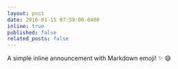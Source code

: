 ```yaml
---
layout: post
date: 2016-01-15 07:59:00-0400
inline: true
published: false
related_posts: false
---
```


A simple inline announcement with Markdown emoji! :sparkles: :smile:
